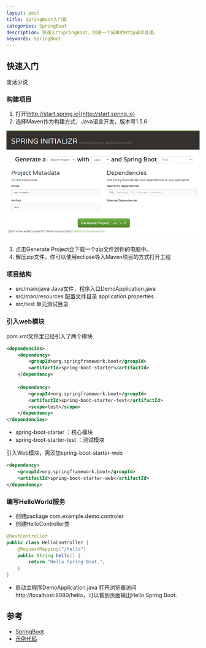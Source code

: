 ```yaml
---
layout: post
title: SpringBoot入门篇
categories: SpringBoot
description: 快速入门SpringBoot，创建一个简单的Http请求处理。
keywords: SpringBoot
---
```


## 快速入门

废话少说

### 构建项目

1. 打开[http://start.spring.io](http://start.spring.io)
2. 选择Maven作为构建方式，Java语言开发，版本号1.5.6

![spring_start.png](/images/blog/spring_start.png)

3. 点击Generate Project会下载一个zip文件到你的电脑中。
4. 解压zip文件，你可以使用eclipse导入Maven项目的方式打开工程

### 项目结构

* src/main/java Java文件，程序入口DemoApplication.java
* src/man/resources 配置文件目录 application.properties
* src/test 单元测试目录

### 引入web模块

pom.xml文件里已经引入了两个模块

```xml
<dependencies>
	<dependency>
		<groupId>org.springframework.boot</groupId>
		<artifactId>spring-boot-starter</artifactId>
	</dependency>

	<dependency>
		<groupId>org.springframework.boot</groupId>
		<artifactId>spring-boot-starter-test</artifactId>
		<scope>test</scope>
	</dependency>
</dependencies>
```

* spring-boot-starter ：核心模块
* spring-boot-starter-test ：测试模块

引入Web模块，需添加spring-boot-starter-web

```xml
<dependency>
	<groupId>org.springframework.boot</groupId>
	<artifactId>spring-boot-starter-web</artifactId>
</dependency>
```

### 编写HelloWorld服务

* 创建package com.example.demo.controler
* 创建HelloController类

```java
@RestController
public class HelloController {
    @RequestMapping("/hello")
    public String hello() {
        return "Hello Spring Boot.";
    }
}
```

* 启动主程序DemoApplication.java 打开浏览器访问http://localhost:8080/hello，可以看到页面输出Hello Spring Boot.

## 参考

* [SpringBoot](http://projects.spring.io/spring-boot/)
* [示例代码](https://github.com/zhousuhang/springboot/tree/master/springboot-start)
